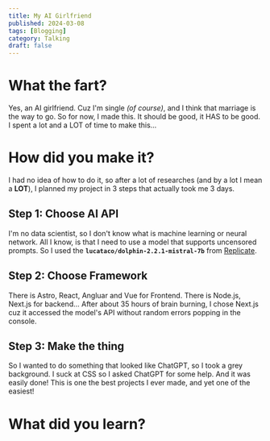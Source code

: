 ```yaml
---
title: My AI Girlfriend
published: 2024-03-08
tags: [Blogging]
category: Talking
draft: false
---
```



# What the fart?
Yes, an AI girlfriend. Cuz I'm single *(of course)*, and I think that marriage is the way to go. So for now, I made this.
It should be good, it HAS to be good. I spent a lot and a LOT of time to make this...

# How did you make it?

I had no idea of how to do it, so after a lot of researches (and by a lot I mean a **LOT**), I planned my project 
in 3 steps that actually took me 3 days.

## Step 1: Choose AI API
I'm no data scientist, so I don't know what is machine learning or neural network. All I know, is that I need to use 
a model that supports uncensored prompts. So I used the **`lucataco/dolphin-2.2.1-mistral-7b`** 
from [Replicate](https://replicate.com/).

## Step 2: Choose Framework
There is Astro, React, Angluar and Vue for Frontend. There is Node.js, Next.js for backend... After about 35 hours 
of brain burning, I chose Next.js cuz it accessed the model's API without random errors popping in the console.

## Step 3: Make the thing
So I wanted to do something that looked like ChatGPT, so I took a grey background. I suck at CSS so I asked 
ChatGPT for some help. And it was easily done! This is one the best projects I ever made, and yet one of the easiest!

# What did you learn?
